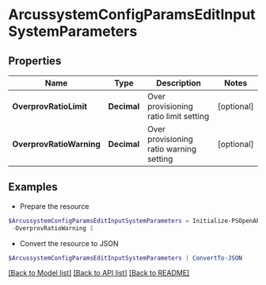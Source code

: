 # ArcussystemConfigParamsEditInputSystemParameters
## Properties

Name | Type | Description | Notes
------------ | ------------- | ------------- | -------------
**OverprovRatioLimit** | **Decimal** | Over provisioning ratio limit setting | [optional] 
**OverprovRatioWarning** | **Decimal** | Over provisioning ratio warning setting | [optional] 

## Examples

- Prepare the resource
```powershell
$ArcussystemConfigParamsEditInputSystemParameters = Initialize-PSOpenAPIToolsArcussystemConfigParamsEditInputSystemParameters  -OverprovRatioLimit 2 `
 -OverprovRatioWarning 1
```

- Convert the resource to JSON
```powershell
$ArcussystemConfigParamsEditInputSystemParameters | ConvertTo-JSON
```

[[Back to Model list]](../README.md#documentation-for-models) [[Back to API list]](../README.md#documentation-for-api-endpoints) [[Back to README]](../README.md)

